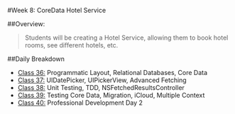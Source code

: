#Week 8: CoreData Hotel Service

##Overview:
>Students will be creating a Hotel Service, allowing them to book hotel rooms, see different hotels, etc.

##Daily Breakdown
  * [Class 36:](class-36/) Programmatic Layout, Relational Databases, Core Data
  * [Class 37:](class-37/) UIDatePicker, UIPickerView, Advanced Fetching
  * [Class 38:](class-38/) Unit Testing, TDD, NSFetchedResultsController
  * [Class 39:](class-39/) Testing Core Data, Migration, iCloud, Multiple Context
  * [Class 40:](class-40/) Professional Development Day 2
